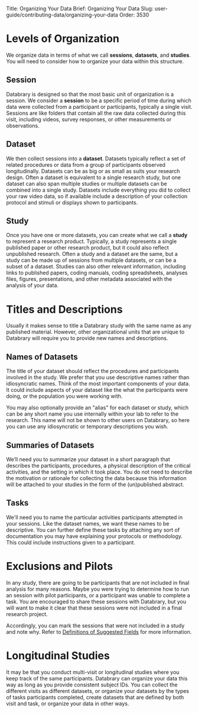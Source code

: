 Title: Organizing Your Data
Brief: Organizing Your Data
Slug: user-guide/contributing-data/organizing-your-data
Order: 3530

# Levels of Organization

We organize data in terms of what we call **sessions**, **datasets**, and **studies**. You will need to consider how to organize your data within this structure. 

## Session

Databrary is designed so that the most basic unit of organization is a session. We consider a **session** to be a specific period of time during which data were collected from a participant or participants, typically a single visit. Sessions are like folders that contain all the raw data collected during this visit, including videos, survey responses, or other measurements or observations.

## Dataset

We then collect sessions into a **dataset**. Datasets typically reflect a set of related procedures or data from a group of participants observed longitudinally. Datasets can be as big or as small as suits your research design. Often a dataset is equivalent to a single research study, but one dataset can also span multiple studies or multiple datasets can be combined into a single study. Datasets include everything you did to collect your raw video data, so if available include a description of your collection protocol and stimuli or displays shown to participants.

## Study

Once you have one or more datasets, you can create what we call a **study** to represent a research product. Typically, a study represents a single published paper or other research product, but it could also reflect unpublished research. Often a study and a dataset are the same, but a study can be made up of sessions from multiple datasets, or can be a subset of a dataset. Studies can also other relevant information, including links to published papers, coding manuals, coding spreadsheets, analyses files, figures, presentations, and other metadata associated with the analysis of your data.

# Titles and Descriptions

Usually it makes sense to title a Databrary study with the same name as any published material.
However, other organizational units that are unique to Databrary will require you to provide new names and descriptions.
 
## Names of Datasets
 
The title of your dataset should reflect the procedures and participants involved in the study.
We prefer that you use descriptive names rather than idiosyncratic names. Think of the most important components of your data. It could include aspects of your dataset like the what the participants were doing, or the population you were working with.

You may also optionally provide an "alias" for each dataset or study, which can be any short name you use internally within your lab to refer to the research.
This name will not be shown to other users on Databrary, so here you can use any idiosyncratic or temporary descriptions you wish.

## Summaries of Datasets

We’ll need you to summarize your dataset in a short paragraph that describes the participants, procedures, a physical description of the critical activities, and the setting in which it took place. You do not need to describe the motivation or rationale for collecting the data because this information will be attached to your studies in the form of the (un)published abstract. 

## Tasks

We'll need you to name the particular activities participants attempted in your sessions. Like the dataset names, we want these names to be descriptive. You can further define these tasks by attaching any sort of  documentation you may have explaining your protocols or methodology. This could include instructions given to a participant.

# Exclusions and Pilots

In any study, there are going to be participants that are not included in final analysis for many reasons. Maybe you were trying to determine how to run an session with pilot participants, or a participant was unable to complete a task. You are encouraged to share these sessions with Databrary, but you will want to make it clear that these sessions were not included in a final research project. 

Accordingly, you can mark the sessions that were not included in a study and note why. Refer to [Definitions of Suggested Fields](../collecting-shareable-data/planning-for-data-sharing/definitions.html) for more information.

# Longitudinal Studies

It may be that you conduct multi-visit or longitudinal studies where you keep track of the same participants. Databrary can organize your data this way as long as you provide consistent subject IDs. You can collect the different visits as different datasets, or organize your datasets by the types of tasks participants completed, create datasets that are defined by both visit and task, or organize your data in other ways.
